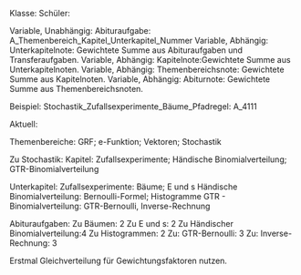 Klasse: Schüler:

Variable, Unabhängig: Abituraufgabe: A_Themenbereich_Kapitel_Unterkapitel_Nummer
Variable, Abhängig: Unterkapitelnote: Gewichtete Summe aus Abituraufgaben und Transferaufgaben.
Variable, Abhängig: Kapitelnote:Gewichtete Summe aus Unterkapitelnoten.
Variable, Abhängig: Themenbereichsnote: Gewichtete Summe aus Kapitelnoten.
Variable, Abhängig: Abiturnote: Gewichtete Summe aus Themenbereichsnoten.

Beispiel: Stochastik_Zufallsexperimente_Bäume_Pfadregel: A_4111

Aktuell:

Themenbereiche: GRF; e-Funktion; Vektoren; Stochastik

Zu Stochastik:
Kapitel: Zufallsexperimente; Händische Binomialverteilung; GTR-Binomialverteilung

Unterkapitel:
Zufallsexperimente: Bäume; E und s
Händische Binomialverteilung: Bernoulli-Formel; Histogramme
GTR - Binomialverteilung: GTR-Bernoulli, Inverse-Rechnung

Abituraufgaben:
Zu Bäumen: 2
Zu E und s: 2
Zu Händischer Binomialverteilung:4
Zu Histogrammen: 2
Zu: GTR-Bernoulli: 3
Zu: Inverse-Rechnung: 3

Erstmal Gleichverteilung für Gewichtungsfaktoren nutzen.
